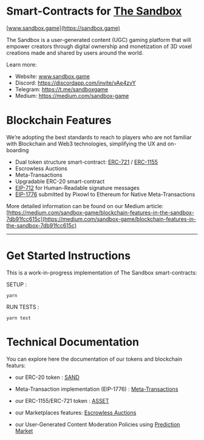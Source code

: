 Smart-Contracts for [The Sandbox](https://sandbox.game)
==================================
[www.sandbox.game](https://sandbox.game)

The Sandbox is a user-generated content (UGC) gaming platform that will empower creators through digital ownership and monetization of 3D voxel creations made and shared by users around the world.

Learn more:
- Website: www.sandbox.game
- Discord: https://discordapp.com/invite/vAe4zvY
- Telegram: https://t.me/sandboxgame
- Medium: https://medium.com/sandbox-game



Blockchain Features
==================================

We’re adopting the best standards to reach to players who are not familiar with Blockchain and Web3 technologies, simplifying the UX and on-boarding 

- Dual token structure smart-contract: [ERC-721](https://github.com/ethereum/eips/issues/721) / [ERC-1155](https://github.com/ethereum/EIPs/issues/1155)
- Escrowless Auctions
- Meta-Transactions
- Upgradable ERC-20 smart-contract
- [EIP-712](https://github.com/ethereum/EIPs/blob/master/EIPS/eip-712.md) for Human-Readable signature messages
- [EIP-1776](https://github.com/ethereum/EIPs/issues/1776) submitted by Pixowl to Ethereum for Native Meta-Transactions

More detailed information can be found on our Medium article: [https://medium.com/sandbox-game/blockchain-features-in-the-sandbox-7db91fcc615c](https://medium.com/sandbox-game/blockchain-features-in-the-sandbox-7db91fcc615c)

-----------

Get Started Instructions
==================================

This is a work-in-progress implementation of The Sandbox smart-contracts:

SETUP :

```
yarn
```

RUN TESTS :

```
yarn test
```


Technical Documentation
==================================

You can explore here the documentation of our tokens and blockchain featurs:
- our ERC-20 token  : [SAND](documentation/Sand.md)
- Meta-Transaction implementation (EIP-1776) : [Meta-Transactions](documentation/meta_transactions.md)

- our ERC-1155/ERC-721 token  : [ASSET](documentation/Asset.md)

- our Marketplaces features: [Escrowless Auctions](documentation/escrow_less_auctions.md)
- our User-Generated Content Moderation Policies using [Prediction Market](documentation/curation.md)
